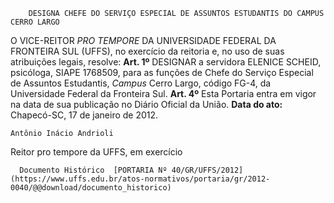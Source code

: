         DESIGNA CHEFE DO SERVIÇO ESPECIAL DE ASSUNTOS ESTUDANTIS DO CAMPUS CERRO LARGO  

 O VICE-REITOR *PRO TEMPORE*  DA UNIVERSIDADE FEDERAL DA FRONTEIRA SUL (UFFS), no exercício da reitoria e, no uso de suas atribuições legais, resolve:   **Art. 1º**  DESIGNAR a servidora ELENICE SCHEID, psicóloga, SIAPE 1768509, para as funções de Chefe do Serviço Especial de Assuntos Estudantis, *Campus*  Cerro Largo, código FG-4, da Universidade Federal da Fronteira Sul.   **Art. 4º** Esta Portaria entra em vigor na data de sua publicação no Diário Oficial da União.        **Data do ato:** Chapecó-SC, 17 de janeiro de 2012.   
 

    Antônio Inácio Andrioli   
 Reitor pro tempore da UFFS, em exercício 

      Documento Histórico  [PORTARIA Nº 40/GR/UFFS/2012](https://www.uffs.edu.br/atos-normativos/portaria/gr/2012-0040/@@download/documento_historico)     
      